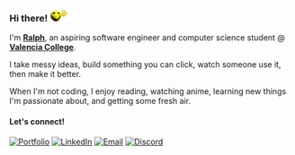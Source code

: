 ### Hi there! <img src="./assets/wave1_transparent.gif" alt="waving face emoji" width="36" />


I'm <a href="https://gridgxly.dev/" target="_blank" rel="noopener noreferrer"><b>Ralph</b></a>, an aspiring software engineer and computer science student @ <a href="https://www.linkedin.com/school/valencia-college/posts/?feedView=all" target="_blank" rel="noopener noreferrer"><b>Valencia College</b></a>.


I take messy ideas, build something you can click, watch someone use it, then make it better.


When I'm not coding, I enjoy reading, watching anime, learning new things I'm passionate about, and getting some fresh air.

#### Let's connect!
<a href="https://gridgxly.dev/" target="_blank" rel="noopener noreferrer"><img alt="Portfolio" src="https://img.shields.io/badge/Portfolio-000000?style=for-the-badge" /></a>
<a href="https://www.linkedin.com/in/ralphnoel" target="_blank" rel="noopener noreferrer"><img alt="LinkedIn" src="https://img.shields.io/badge/LinkedIn-0E76A8?style=for-the-badge&logo=LinkedIn&logoColor=white" /></a>
<a href="mailto:noelralph2006@gmail.com" target="_blank" rel="noopener noreferrer"><img alt="Email" src="https://img.shields.io/badge/Email-555555?style=for-the-badge" /></a>
<a href="https://discord.com/users/742407274655645797" target="_blank" rel="noopener noreferrer"><img alt="Discord" src="https://img.shields.io/badge/Discord-5865F2?style=for-the-badge&logo=discord&logoColor=white" /></a>
